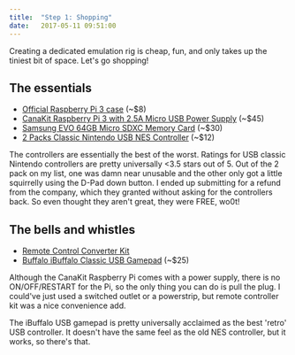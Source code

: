 ```yaml
---
title:  "Step 1: Shopping"
date:   2017-05-11 09:51:00
---
```


Creating a dedicated emulation rig is cheap, fun, and only takes up the tiniest bit of space. Let's go shopping!

## The essentials

* [Official Raspberry Pi 3 case](https://www.amazon.com/gp/product/B01F1PSFY6/ref=oh_aui_detailpage_o07_s00?ie=UTF8&psc=1) (~$8)
* [CanaKit Raspberry Pi 3 with 2.5A Micro USB Power Supply](https://www.amazon.com/gp/product/B01C6FFNY4/ref=oh_aui_detailpage_o07_s01?ie=UTF8&psc=1) (~$45)
* [Samsung EVO 64GB Micro SDXC Memory Card](https://www.amazon.com/gp/product/B00IVPU7AO/ref=oh_aui_detailpage_o08_s00?ie=UTF8&psc=1) (~$30)
* [2 Packs Classic Nintendo USB NES Controller](https://www.amazon.com/gp/product/B01EUZEQLO/ref=oh_aui_detailpage_o04_s00?ie=UTF8&psc=1) (~$12)

The controllers are essentially the best of the worst. Ratings for USB classic Nintendo controllers are pretty universally <3.5 stars out of 5. Out of the 2 pack on my list, one was damn near unusable and the other only got a little squirrelly using the D-Pad down button. I ended up submitting for a refund from the company, which they granted without asking for the controllers back. So even thought they aren't great, they were FREE, wo0t!

## The bells and whistles

* [Remote Control Converter Kit](https://www.amazon.com/Woods-32555WD-Weatherproof-Outdoor-Converter/dp/B001Q9EFUK/ref=sr_1_4?s=hi&ie=UTF8&qid=1495212487&sr=1-4&keywords=remote+control+ac+switch)
* [Buffalo iBuffalo Classic USB Gamepad](https://www.amazon.com/gp/product/B002B9XB0E/ref=oh_aui_detailpage_o02_s00?ie=UTF8&psc=1) (~$25)

Although the CanaKit Raspberry Pi comes with a power supply, there is no ON/OFF/RESTART for the Pi, so the only thing you can do is pull the plug. I could've just used a switched outlet or a powerstrip, but remote controller kit was a nice convenience add.

The iBuffalo USB gamepad is pretty universally acclaimed as the best 'retro' USB controller. It doesn't have the same feel as the old NES controller, but it works, so there's that.